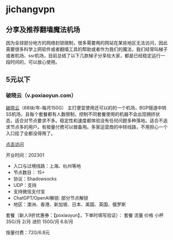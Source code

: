 # jichangvpn
## 分享及推荐翻墙魔法机场
因为全球部分地方的网络封锁限制，很多需要用的网站在某些地区无法访问，因此需要很多科学上网软件或者翻墙工具的帮助或者作为我们的魔法，我们经常叫梯子或者机场、ssr机场，目前总结了以下几款梯子分享给大家，都是已经稳定运行一段时间的，可以放心使用。

## 5元以下

### 破晓云（v.poxiaoyun.com）
[破晓云](https://v.poxiaoyun.com/#/register?code=tDaD39OL)（68块/年-每月150G）
主打便宜使用还可以的的一个机场，BGP隧道中转SS机场，且每个套餐都有人数限制，控制不同套餐使用的机器不会出现拥挤状态，适合对节点要求不多。稳定性和速度都体验没有任何问题多种落地。适合不追求节点多的用户。有按量付费可以做备用。多家运营商的中转线路，不用担心一个入口挂了全都没得用了。

[点击访问](https://v.poxiaoyun.com/#/register?code=tDaD39OL)

开业时间：202301
- 入口与过境线路：上海、杭州等地
- 节点数目： 15+
- 协议：Shadowsocks
- UDP：支持
- 支持微信支付宝
- ChatGPT/OpenAI解锁: 部分节点解锁
- 地区：澳洲、香港、新加坡、日本、美国、英国、俄罗斯

套餐（新人9折优惠券：【poxiaoyun】，下单时填写验证）：
套餐	流量	价格
小杯	35G/月	2/月
进阶	150G/月	6.8/月

按量付费：72G/6.8元

